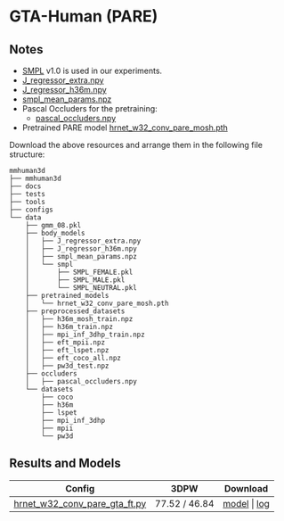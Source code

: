 # GTA-Human (PARE)

## Notes

- [SMPL](https://smpl.is.tue.mpg.de/) v1.0 is used in our experiments.
- [J_regressor_extra.npy](https://openmmlab-share.oss-cn-hangzhou.aliyuncs.com/mmhuman3d/models/J_regressor_extra.npy?versionId=CAEQHhiBgIDD6c3V6xciIGIwZDEzYWI5NTBlOTRkODU4OTE1M2Y4YTI0NTVlZGM1)
- [J_regressor_h36m.npy](https://openmmlab-share.oss-cn-hangzhou.aliyuncs.com/mmhuman3d/models/J_regressor_h36m.npy?versionId=CAEQHhiBgIDE6c3V6xciIDdjYzE3MzQ4MmU4MzQyNmRiZDA5YTg2YTI5YWFkNjRi)
- [smpl_mean_params.npz](https://openmmlab-share.oss-cn-hangzhou.aliyuncs.com/mmhuman3d/models/smpl_mean_params.npz?versionId=CAEQHhiBgICN6M3V6xciIDU1MzUzNjZjZGNiOTQ3OWJiZTJmNThiZmY4NmMxMTM4)
- Pascal Occluders for the pretraining:
  - [pascal_occluders.npy](https://openmmlab-share.oss-cn-hangzhou.aliyuncs.com/mmhuman3d/models/pare/pascal_occluders.npy?versionId=CAEQOhiBgMCH2fqigxgiIDY0YzRiNThkMjU1MzRjZTliMTBhZmFmYWY0MTViMTIx)
- Pretrained PARE model [hrnet_w32_conv_pare_mosh.pth]()


Download the above resources and arrange them in the following file structure:

```text
mmhuman3d
├── mmhuman3d
├── docs
├── tests
├── tools
├── configs
└── data
    ├── gmm_08.pkl
    ├── body_models
    │   ├── J_regressor_extra.npy
    │   ├── J_regressor_h36m.npy
    │   ├── smpl_mean_params.npz
    │   └── smpl
    │       ├── SMPL_FEMALE.pkl
    │       ├── SMPL_MALE.pkl
    │       └── SMPL_NEUTRAL.pkl
    ├── pretrained_models
    │   └── hrnet_w32_conv_pare_mosh.pth
    ├── preprocessed_datasets
    │   ├── h36m_mosh_train.npz
    │   ├── h36m_train.npz
    │   ├── mpi_inf_3dhp_train.npz
    │   ├── eft_mpii.npz
    │   ├── eft_lspet.npz
    │   ├── eft_coco_all.npz
    │   ├── pw3d_test.npz
    ├── occluders
    │   ├── pascal_occluders.npy
    └── datasets
        ├── coco
        ├── h36m
        ├── lspet
        ├── mpi_inf_3dhp
        ├── mpii
        └── pw3d

```

## Results and Models

| Config | 3DPW    | Download |
|:------:|:-------:|:------:|
| [hrnet_w32_conv_pare_gta_ft.py](hrnet_w32_conv_pare_gta_ft.py) | 77.52 / 46.84 | [model](https://openmmlab-share.oss-cn-hangzhou.aliyuncs.com/mmhuman3d/models/gta_human/hrnet_w32_conv_pare_gta_ft/hrnet_w32_conv_pare_gta_ft-838829bc_20220708.pth?versionId=CAEQRBiBgMDRxNjujhgiIGY3ZmUzMjUzZjJhNjQ2MTg5ODNjMWFlNTJmMGJhMmFh) &#124; [log](https://openmmlab-share.oss-cn-hangzhou.aliyuncs.com/mmhuman3d/models/gta_human/hrnet_w32_conv_pare_gta_ft/hrnet_w32_conv_pare_gta_ft.log?versionId=CAEQRBiBgICjxdfujhgiIGZiZDFmMmI1YWI0MzQyZjM4MmQ2MjZiYzY5OGQ5ODk1) |
